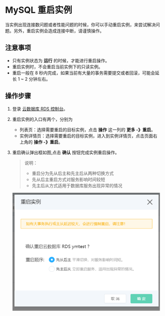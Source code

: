 # MySQL 重启实例
当实例出现连接数问题或者性能问题的时候，你可以手动重启实例，来尝试解决问题。另外，重启实例会造成连接中断，请谨慎操作。

## 注意事项
* 只有实例状态为 **运行** 的时候，才能进行重启操作。
* 重启实例时，不会重启当前实例下的只读实例。
* 重启一般在 8 秒内完成，如果当前有大量的事务需要提交或者回滚，可能会延长 1 ~ 2 分钟左右。

## 操作步骤
1. 登录 [云数据库 RDS 控制台](https://rds-console.jdcloud.com/database)。
2. 重启实例的入口有两个，分别为
    * 列表页：选择需要重启的目标实例，点击 **操作** 这一列的 **更多 -》重启**。
    * 实例详情页：选择需要重启的目标实例，进入到实例详情页，点击页面右上角的 **操作 -》重启**。
3. 重启确认弹出框如图,点击 **确认** 按钮完成实例重启操作。
   > 说明：
   > * 重启分为先从后主和先主后从两种切换方式
   > * 先从后主重启方式对服务影响时间较短
   > * 先主后从方式适用于数据库服务出现异常的情况
   
    ![截图](../../../../../../image/RDS/MySQL-Restart-Instance.png)
